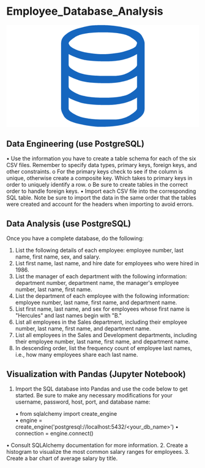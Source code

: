 # Employee_Database_Analysis

![SQL](Instructions/sql.png)

## Data Engineering (use PostgreSQL)
•	Use the information you have to create a table schema for each of the six CSV files. Remember to specify data types, primary keys, foreign keys, and other constraints.
o	For the primary keys check to see if the column is unique, otherwise create a composite key. Which takes to primary keys in order to uniquely identify a row.
o	Be sure to create tables in the correct order to handle foreign keys.
•	Import each CSV file into the corresponding SQL table. Note be sure to import the data in the same order that the tables were created and account for the headers when importing to avoid errors.

## Data Analysis (use PostgreSQL)
Once you have a complete database, do the following:
1.	List the following details of each employee: employee number, last name, first name, sex, and salary.
2.	List first name, last name, and hire date for employees who were hired in 1986.
3.	List the manager of each department with the following information: department number, department name, the manager's employee number, last name, first name.
4.	List the department of each employee with the following information: employee number, last name, first name, and department name.
5.	List first name, last name, and sex for employees whose first name is "Hercules" and last names begin with "B."
6.	List all employees in the Sales department, including their employee number, last name, first name, and department name.
7.	List all employees in the Sales and Development departments, including their employee number, last name, first name, and department name.
8.	In descending order, list the frequency count of employee last names, i.e., how many employees share each last name.

## Visualization with Pandas (Jupyter Notebook)
1.	Import the SQL database into Pandas and use the code below to get started. Be sure to make any necessary modifications for your username, password, host, port, and database name:

    •   from sqlalchemy import create_engine                                                                                               
    •   engine = create_engine('postgresql://localhost:5432/<your_db_name>')
    •   connection = engine.connect()

•	Consult SQLAlchemy documentation for more information.
2.	Create a histogram to visualize the most common salary ranges for employees.
3.	Create a bar chart of average salary by title.
